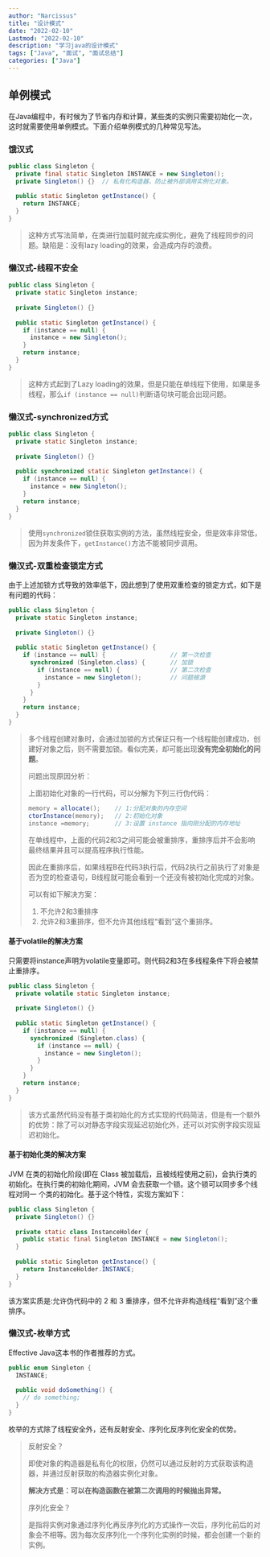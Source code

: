 ```yaml
---
author: "Narcissus"
title: "设计模式"
date: "2022-02-10"
Lastmod: "2022-02-10"
description: "学习java的设计模式"
tags: ["Java", "面试", "面试总结"]
categories: ["Java"]
---
```


## 单例模式

在Java编程中，有时候为了节省内存和计算，某些类的实例只需要初始化一次，这时就需要使用单例模式。下面介绍单例模式的几种常见写法。

### 饿汉式

```java
public class Singleton {
  private final static Singleton INSTANCE = new Singleton();
  private Singleton() {}  // 私有化构造器，防止被外部调用实例化对象。
  
  public static Singleton getInstance() {
    return INSTANCE;
  }
}
```

> 这种方式写法简单，在类进行加载时就完成实例化，避免了线程同步的问题。缺陷是：没有lazy loading的效果，会造成内存的浪费。

### 懒汉式-线程不安全

````java
public class Singleton {
  private static Singleton instance;
  
  private Singleton() {}
  
  public static Singleton getInstance() {
    if (instance == null) {
      instance = new Singleton();
    }
    return instance;
  }
}
````

> 这种方式起到了Lazy loading的效果，但是只能在单线程下使用，如果是多线程，那么`if (instance == null)`判断语句块可能会出现问题。

### 懒汉式-synchronized方式

```java
public class Singleton {
  private static Singleton instance;
  
  private Singleton() {}
  
  public synchronized static Singleton getInstance() {
    if (instance == null) {
      instance = new Singleton();
    }
    return instance;
  }
}
```

> 使用`synchronized`锁住获取实例的方法，虽然线程安全，但是效率非常低，因为并发条件下，`getInstance()`方法不能被同步调用。

### 懒汉式-双重检查锁定方式

由于上述加锁方式导致的效率低下，因此想到了使用双重检查的锁定方式，如下是有问题的代码：

```java
public class Singleton {
  private static Singleton instance;
  
  private Singleton() {}
  
  public static Singleton getInstance() {
    if (instance == null) {                  // 第一次检查
      synchronized (Singleton.class) {       // 加锁
        if (instance == null) {              // 第二次检查
          instance = new Singleton();        // 问题根源
        }
      }
    }
    return instance;
  }
}
```

> 多个线程创建对象时，会通过加锁的方式保证只有一个线程能创建成功，创建好对象之后，则不需要加锁。看似完美，却可能出现**没有完全初始化的问题**。
>
> 问题出现原因分析：
>
> 上面初始化对象的一行代码，可以分解为下列三行伪代码：
>
> ```java
> memory = allocate();    // 1:分配对象的内存空间
> ctorInstance(memory);   // 2:初始化对象
> instance =memory;       // 3:设置 instance 指向刚分配的内存地址
> ```
>
> 在单线程中，上面的代码2和3之间可能会被重排序，重排序后并不会影响最终结果并且可以提高程序执行性能。
>
> 因此在重排序后，如果线程B在代码3执行后，代码2执行之前执行了对象是否为空的检查语句，B线程就可能会看到一个还没有被初始化完成的对象。
>
> 可以有如下解决方案：
>
> 1. 不允许2和3重排序
> 2. 允许2和3重排序，但不允许其他线程“看到”这个重排序。

#### 基于volatile的解决方案

只需要将instance声明为volatile变量即可。则代码2和3在多线程条件下将会被禁止重排序。

```java
public class Singleton {
  private volatile static Singleton instance;
  
  private Singleton() {}
  
  public static Singleton getInstance() {
    if (instance == null) {        
      synchronized (Singleton.class) {    
        if (instance == null) {   
          instance = new Singleton();
        }
      }
    }
    return instance;
  }
}
```

> 该方式虽然代码没有基于类初始化的方式实现的代码简洁，但是有一个额外的优势：除了可以对静态字段实现延迟初始化外，还可以对实例字段实现延迟初始化。

#### 基于初始化类的解决方案

JVM 在类的初始化阶段(即在 Class 被加载后，且被线程使用之前)，会执行类的初始化。在执行类的初始化期间，JVM 会去获取一个锁。这个锁可以同步多个线程对同一 个类的初始化。基于这个特性，实现方案如下：

```java
public class Singleton {
  private Singleton() {}
  
  private static class InstanceHolder {
    public static final Singleton INSTANCE = new Singleton();
  }
  
  public static Singleton getInstance() {
    return InstanceHolder.INSTANCE;
  }
}
```

该方案实质是:允许伪代码中的 2 和 3 重排序，但不允许非构造线程“看到”这个重排序。

### 懒汉式-枚举方式

Effective Java这本书的作者推荐的方式。

```java
public enum Singleton {
  INSTANCE;
  
  public void doSomething() {
    // do something;
  }
}
```

枚举的方式除了线程安全外，还有反射安全、序列化反序列化安全的优势。

> 反射安全？
>
> 即使对象的构造器是私有化的权限，仍然可以通过反射的方式获取该构造器，并通过反射获取的构造器实例化对象。
>
> **解决方式是：可以在构造函数在被第二次调用的时候抛出异常。**
>
> 序列化安全？
>
> 是指将实例对象通过序列化再反序列化的方式操作一次后，序列化前后的对象会不相等。因为每次反序列化一个序列化实例的时候，都会创建一个新的实例。

